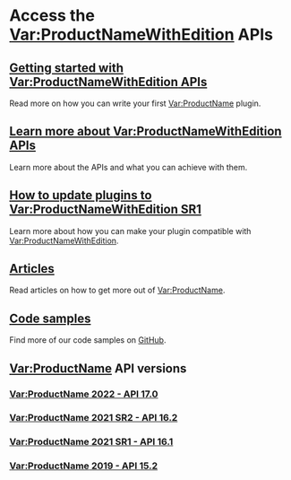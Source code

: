 # Access the <Var:ProductNameWithEdition> APIs

## [Getting started with <Var:ProductNameWithEdition> APIs](articles/gettingstarted/studio_plugin_overview.md)
Read more on how you can write your first <Var:ProductName> plugin.

## [Learn more about <Var:ProductNameWithEdition> APIs](apiconcepts/overview.md) 
Learn more about the APIs and what you can achieve with them.

## [How to update plugins to <Var:ProductNameWithEdition> SR1](articles/hints_tips/Update_Plugins/how_to_update_plugins_to_trados_studio_2022_sr1.md) 
Learn more about how you can make your plugin compatible with <Var:ProductNameWithEdition>.

## [Articles](articles/intro.md)
Read articles on how to get more out of <Var:ProductName>.

## [Code samples](https://github.com/RWS/trados-studio-api-samples)
Find more of our code samples on [GitHub](https://github.com/RWS/trados-studio-api-samples).

## <Var:ProductName> API versions

### [<Var:ProductName> 2022 - API 17.0](http://developers.rws.com/studio-api-docs/17.0/index.html)

### [<Var:ProductName> 2021 SR2 - API 16.2](http://developers.rws.com/studio-api-docs/16.2/index.html)

### [<Var:ProductName> 2021 SR1 - API 16.1](http://developers.rws.com/studio-api-docs/16.1/index.html)

### [<Var:ProductName> 2019 - API 15.2](http://developers.rws.com/studio-api-docs/15.2/index.html)
